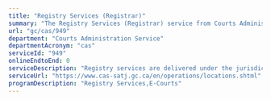 ```yaml
---
title: "Registry Services (Registrar)"
summary: "The Registry Services (Registrar) service from Courts Administration Service is not available end-to-end online, according to the GC Service Inventory."
url: "gc/cas/949"
department: "Courts Administration Service"
departmentAcronym: "cas"
serviceId: "949"
onlineEndtoEnd: 0
serviceDescription: "Registry services are delivered under the jurisdiction of the Federal Court of Appeal, the Federal Court, the Court Martial Appeal Court of Canada and the Tax Court of Canada. The registries process legal documents and provide information to litigants on court procedures."
serviceUrl: "https://www.cas-satj.gc.ca/en/operations/locations.shtml"
programDescription: "Registry Services,E-Courts"
---
```

